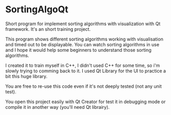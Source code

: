 # SortingAlgoQt
Short program for implement sorting algorithms with visualization with Qt framework. It's an short training project.


This program shows different sorting algorithms working with visualisation and timed out to be displayable. 
You can watch sorting algorithms in use and I hope it would help some beginners to understand those sorting algorithms. 

I created it to train myself in C++, I didn't used C++ for some time, so i'm slowly trying to comming back to it.
I used Qt Library for the UI to practice a bit this huge library.

You are free to re-use this code even if it's not deeply tested (not any unit test).


You open this project easily with Qt Creator for test it in debugging mode or compile it in another way (you'll need Qt librairy).
